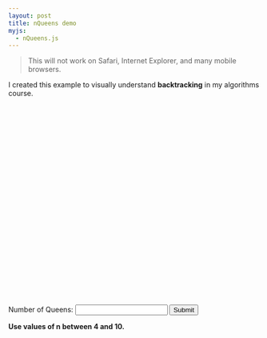 ```yaml
---
layout: post
title: nQueens demo
myjs:
  - nQueens.js
---
```


> This will not work on Safari, Internet Explorer, and many mobile browsers.

I created this example to visually understand **backtracking** in my algorithms course.

<div style="display:block; width:400px; height: 400px; margin:0 auto;" id="canvas-nqueens">
  <canvas id="nQueens-canvas"></canvas>
</div>
<label for="nQueens-n">Number of Queens:</label>
<input id="nQueens-n" type="number">
<button id="btn-submit">Submit</button>

**Use values of n between 4 and 10.**

